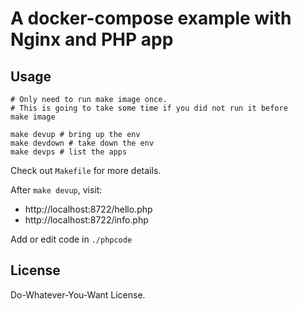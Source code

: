 # A docker-compose example with Nginx and PHP app

## Usage
```
# Only need to run make image once.
# This is going to take some time if you did not run it before
make image

make devup # bring up the env 
make devdown # take down the env 
make devps # list the apps
```

Check out `Makefile` for more details.

After `make devup`, visit:
- http://localhost:8722/hello.php
- http://localhost:8722/info.php

Add or edit code in `./phpcode`

## License
Do-Whatever-You-Want License.
